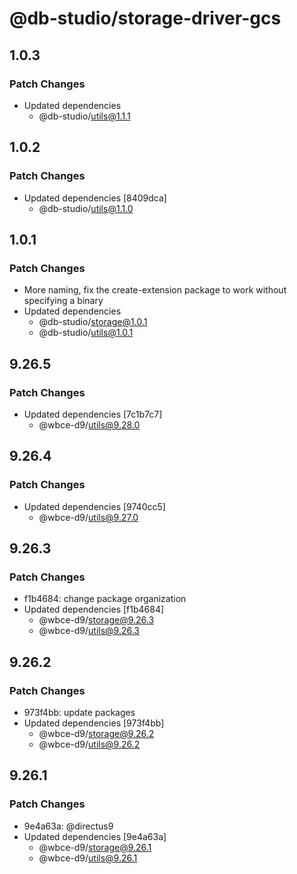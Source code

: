 # @db-studio/storage-driver-gcs

## 1.0.3

### Patch Changes

- Updated dependencies
  - @db-studio/utils@1.1.1

## 1.0.2

### Patch Changes

- Updated dependencies [8409dca]
  - @db-studio/utils@1.1.0

## 1.0.1

### Patch Changes

- More naming, fix the create-extension package to work without specifying a binary
- Updated dependencies
  - @db-studio/storage@1.0.1
  - @db-studio/utils@1.0.1

## 9.26.5

### Patch Changes

- Updated dependencies [7c1b7c7]
  - @wbce-d9/utils@9.28.0

## 9.26.4

### Patch Changes

- Updated dependencies [9740cc5]
  - @wbce-d9/utils@9.27.0

## 9.26.3

### Patch Changes

- f1b4684: change package organization
- Updated dependencies [f1b4684]
  - @wbce-d9/storage@9.26.3
  - @wbce-d9/utils@9.26.3

## 9.26.2

### Patch Changes

- 973f4bb: update packages
- Updated dependencies [973f4bb]
  - @wbce-d9/storage@9.26.2
  - @wbce-d9/utils@9.26.2

## 9.26.1

### Patch Changes

- 9e4a63a: @directus9
- Updated dependencies [9e4a63a]
  - @wbce-d9/storage@9.26.1
  - @wbce-d9/utils@9.26.1
